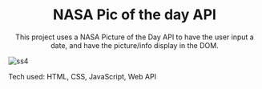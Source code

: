 <h1 align="center"> NASA Pic of the day API </h1>
<p align="center"> This project uses a NASA Picture of the Day API to have the user input a date, and have the picture/info display in the DOM.</p>
 
 ![ss4](https://user-images.githubusercontent.com/101954954/172290946-b31b4f9c-bb50-4094-b5aa-c498d899cae2.png)

 
 Tech used: HTML, CSS, JavaScript, Web API
